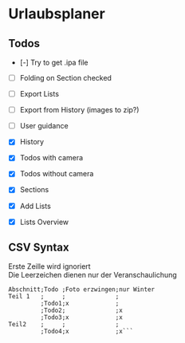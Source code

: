 # Urlaubsplaner

## Todos

- [-] Try to get .ipa file
- [ ] Folding on Section checked
- [ ] Export Lists
- [ ] Export from History (images to zip?)
- [ ] User guidance

- [x] History
- [x] Todos with camera
- [x] Todos without camera
- [x] Sections
- [x] Add Lists
- [x] Lists Overview

## CSV Syntax

Erste Zeille wird ignoriert  
Die Leerzeichen dienen nur der Veranschaulichung

````
Abschnitt;Todo ;Foto erzwingen;nur Winter
Teil 1   ;     ;              ;
         ;Todo1;x             ;
         ;Todo2;              ;x
         ;Todo3;x             ;x
Teil2    ;     ;              ;
         ;Todo4;x             ;x```

````
